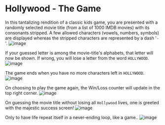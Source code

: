 # Hollywood - The Game
In this tantalizing rendition of a classic kids game, you are presented with a randomly selected movie title (from a list of 1000 IMDB movies) with its consonants stripped. A few allowed characters (vowels, numbers, symbols) are displayed whereas the stripped characters are represented by a dash '`-`'.
![image](https://user-images.githubusercontent.com/22571164/147840336-6e264b36-6537-461f-ab17-673a71fd196a.png)

If your guessed letter is among the movie-title's alphabets, that letter will now be shown. If wrong, you will lose a letter from the word `HOLLYWOOD`.
![image](https://user-images.githubusercontent.com/22571164/147840354-d79c8dae-9534-4544-9b1c-4a2ff0a8d6db.png)

The game ends when you have no more characters left in `HOLLYWOOD`.
![image](https://user-images.githubusercontent.com/22571164/147840360-8fd11381-1c5e-4a1c-869f-340651a007b4.png)

On choosing to play the game again, the Win/Loss counter will update in the top right corner.
![image](https://user-images.githubusercontent.com/22571164/147840369-8259ecf4-cac8-484d-b142-8e63e14729b7.png)

On guessing the movie title without losing all `Hollywood` lives, one is greeted with the majestic success screen!
![image](https://user-images.githubusercontent.com/22571164/147840381-1508a337-3e23-42a5-b9fa-a2a7410bc120.png)

Only to have life repeat itself in a never-ending loop, like a game..
![image](https://user-images.githubusercontent.com/22571164/147840391-434911ee-ddb8-452f-bec8-82ab17ab00b2.png)
